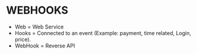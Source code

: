 # WEBHOOKS

* Web = Web Service
* Hooks = Connected to an event (Example: payment, time related, Login, price).
* WebHook = Reverse API